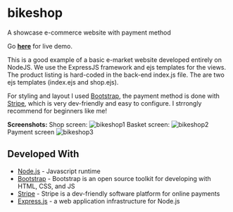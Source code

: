 # bikeshop
A showcase e-commerce website with payment method

Go **[here](https://secret-ridge-23194.herokuapp.com/)** for live demo.

This is a good example of a basic e-market website developed entirely on NodeJS. We use the ExpressJS framework and ejs templates for the views.
The product listing is hard-coded in the back-end index.js file.
The are two ejs templates (index.ejs and shop.ejs).

For styling and layout I used [Bootstrap](https://getbootstrap.com/), the payment method is done with [Stripe](https://stripe.com/fr), which is very dev-friendly and easy to configure. I strrongly recommend for beginners like me!

**Screenshots:**
Shop screen:
![bikeshop1](https://i.ibb.co/LzZ3kV1/bikeshop1.png)
Basket screen:
![bikeshop2](https://i.ibb.co/3m9vd96/bikeshop2.png)
Payment screen
![bikeshop3](https://i.ibb.co/9wzdhrY/bikeshop3.png)

## Developed With

* [Node.js](https://nodejs.org/en/) - Javascript runtime
* [Bootstrap](https://getbootstrap.com/) - Bootstrap is an open source toolkit for developing with HTML, CSS, and JS
* [Stripe](https://stripe.com/fr) - Stripe is a dev-friendly software platform for online payments
* [Express.js](https://expressjs.com/fr/) - a web application infrastructure for Node.js
